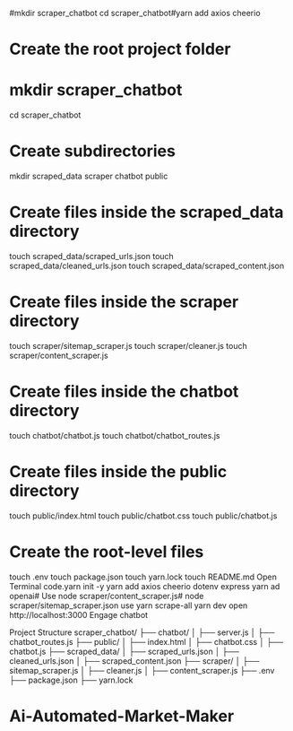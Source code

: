 #mkdir scraper_chatbot cd scraper_chatbot#yarn add axios cheerio
# Create the root project folder
# mkdir scraper_chatbot
cd scraper_chatbot

# Create subdirectories
mkdir scraped_data scraper chatbot public

# Create files inside the scraped_data directory
touch scraped_data/scraped_urls.json
touch scraped_data/cleaned_urls.json
touch scraped_data/scraped_content.json

# Create files inside the scraper directory
touch scraper/sitemap_scraper.js
touch scraper/cleaner.js
touch scraper/content_scraper.js

# Create files inside the chatbot directory
touch chatbot/chatbot.js
touch chatbot/chatbot_routes.js

# Create files inside the public directory
touch public/index.html
touch public/chatbot.css
touch public/chatbot.js

# Create the root-level files
touch .env
touch package.json
touch yarn.lock
touch README.md
Open Terminal code.yarn init -y
yarn add axios cheerio dotenv express yarn ad openai# Use node scraper/content_scraper.js# node scraper/sitemap_scraper.json use yarn scrape-all
yarn dev
open http://localhost:3000
Engage chatbot

Project Structure
scraper_chatbot/
├── chatbot/
│   ├── server.js
│   ├── chatbot_routes.js
├── public/
│   ├── index.html
│   ├── chatbot.css
│   ├── chatbot.js
├── scraped_data/
│   ├── scraped_urls.json
│   ├── cleaned_urls.json
│   ├── scraped_content.json
├── scraper/
│   ├── sitemap_scraper.js
│   ├── cleaner.js
│   ├── content_scraper.js
├── .env
├── package.json
├── yarn.lock
# Ai-Automated-Market-Maker
